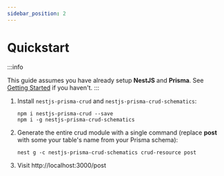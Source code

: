 ```yaml
---
sidebar_position: 2
---
```


# Quickstart

:::info

This guide assumes you have already setup **NestJS** and **Prisma**. See [Getting Started](./getting-started) if you haven't.
:::
<br/>

1. Install `nestjs-prisma-crud` and `nestjs-prisma-crud-schematics`:

    ```
    npm i nestjs-prisma-crud --save
    npm i -g nestjs-prisma-crud-schematics
    ```

2. Generate the entire crud module with a single command (replace **post** with some your table's name from your Prisma schema):

    ```
    nest g -c nestjs-prisma-crud-schematics crud-resource post
    ```

3. Visit http://localhost:3000/post
